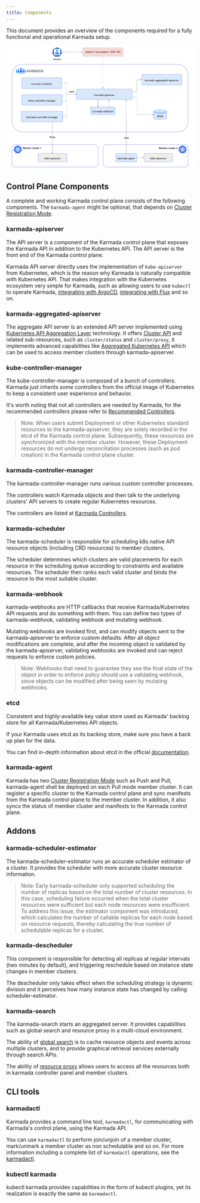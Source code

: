 ```yaml
---
title: Components
---
```


This document provides an overview of the components required for a fully functional and operational Karmada setup.

![components](../resources/general/components.png)

## Control Plane Components

A complete and working Karmada control plane consists of the following components. 
The `karmada-agent` might be optional, that depends on 
[Cluster Registration Mode](../userguide/clustermanager/cluster-registration).

### karmada-apiserver

The API server is a component of the Karmada control plane that exposes the Karmada API in addition to the Kubernetes API. 
The API server is the front end of the Karmada control plane.

Karmada API server directly uses the implementation of `kube-apiserver` from Kubernetes, which is the reason why Karmada 
is naturally compatible with Kubernetes API. That makes integration with the Kubernetes ecosystem very simple for Karmada, 
such as allowing users to use `kubectl` to operate Karmada, 
[integrating with ArgoCD](../userguide/cicd/working-with-argocd), 
[integrating with Flux](../userguide/cicd/working-with-flux) and so on.

### karmada-aggregated-apiserver

The aggregate API server is an extended API server implemented using
[Kubernetes API Aggregation Layer](https://kubernetes.io/docs/concepts/extend-kubernetes/api-extension/apiserver-aggregation/) technology.
It offers [Cluster API](https://github.com/karmada-io/karmada/blob/master/pkg/apis/cluster/types.go)
and related sub-resources, such as `cluster/status` and `cluster/proxy`, it implements advanced capabilities like
[Aggregated Kubernetes API](../userguide/globalview/aggregated-api-endpoint)
which can be used to access member clusters through karmada-apiserver.

### kube-controller-manager

The kube-controller-manager is composed of a bunch of controllers.
Karmada just inherits some controllers from the official image of Kubernetes to keep a consistent user experience and behavior.

It's worth noting that not all controllers are needed by Karmada, for the recommended controllers please refer to
[Recommended Controllers](../administrator/configuration/configure-controllers#required-controllers).

> Note: When users submit Deployment or other Kubernetes standard resources to the karmada-apiserver,
> they are solely recorded in the etcd of the Karmada control plane. Subsequently, these resources are
> synchronized with the member cluster. However, these Deployment resources
> do not undergo reconciliation processes (such as pod creation) in the Karmada control plane cluster.

### karmada-controller-manager

The karmada-controller-manager runs various custom controller processes.

The controllers watch Karmada objects and then talk to the underlying clusters' API servers to create regular Kubernetes resources.

The controllers are listed at [Karmada Controllers](../administrator/configuration/configure-controllers/#karmada-controllers).

### karmada-scheduler

The karmada-scheduler is responsible for scheduling k8s native API resource objects (including CRD resources) to member clusters.

The scheduler determines which clusters are valid placements for each resource in the scheduling queue according to constraints and available resources.
The scheduler then ranks each valid cluster and binds the resource to the most suitable cluster.

### karmada-webhook

karmada-webhooks are HTTP callbacks that receive Karmada/Kubernetes API requests and do something with them.
You can define two types of karmada-webhook, validating webhook and mutating webhook.

Mutating webhooks are invoked first, and can modify objects sent to the karmada-apiserver to enforce custom defaults.
After all object modifications are complete, and after the incoming object is validated by the karmada-apiserver,
validating webhooks are invoked and can reject requests to enforce custom policies.

> Note: Webhooks that need to guarantee they see the final state of the object in order to enforce policy should use a validating webhook,
> since objects can be modified after being seen by mutating webhooks.

### etcd

Consistent and highly-available key value store used as Karmada' backing store for all Karmada/Kubernetes API objects.

If your Karmada uses etcd as its backing store, make sure you have a back up plan for the data.

You can find in-depth information about etcd in the official [documentation](https://etcd.io/docs/).

### karmada-agent

Karmada has two [Cluster Registration Mode](../userguide/clustermanager/cluster-registration) such as Push and Pull,
karmada-agent shall be deployed on each Pull mode member cluster.
It can register a specific cluster to the Karmada control plane and sync manifests from the Karmada control plane to the member cluster.
In addition, it also syncs the status of member cluster and manifests to the Karmada control plane.

## Addons

### karmada-scheduler-estimator

The karmada-scheduler-estimator runs an accurate scheduler estimator of a cluster. 
It provides the scheduler with more accurate cluster resource information.

> Note: Early karmada-scheduler only supported scheduling the number of replicas based on the total number of cluster resources.
> In this case, scheduling failure occurred when the total cluster resources were sufficient but each node resources were insufficient.
> To address this issue, the estimator component was introduced, which calculates the number of callable replicas for
> each node based on resource requests, thereby calculating the true number of schedulable replicas for a cluster.

### karmada-descheduler

This component is responsible for detecting all replicas at regular intervals (two minutes by default),
and triggering reschedule based on instance state changes in member clusters.

The descheduler only takes effect when the scheduling strategy is dynamic division
and it perceives how many instance state has changed by calling scheduler-estimator.

### karmada-search

The karmada-search starts an aggregated server. It provides capabilities such as global search and resource proxy in a multi-cloud environment.

The ability of [global search](../tutorials/karmada-search/) is to cache resource objects and events across multiple clusters,
and to provide graphical retrieval services externally through search APIs.

The ability of [resource proxy](../userguide/globalview/proxy-global-resource/) allows users to access 
all the resources both in karmada controller panel and member clusters.

## CLI tools

### karmadactl

Karmada provides a command line tool, `karmadactl`, for communicating with Karmada's control plane, using the Karmada API.

You can use `karmadactl` to perform join/unjoin of a member cluster, mark/unmark a member cluster as non schedulable and so on.
For more information including a complete list of `karmadactl` operations, see the 
[karmadactl](../reference/karmadactl/karmadactl-commands/karmadactl).

### kubectl karmada

kubectl karmada provides capabilities in the form of kubectl plugins, yet its realization is exactly the same as `karmadactl`.
